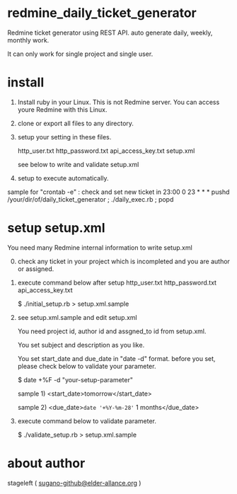 # redmine_daily_ticket_generator
Redmine ticket generator using REST API. auto generate daily, weekly, monthly work.

It can only work for single project and single user.

# install

 1. Install ruby in your Linux.
    This is not Redmine server.
    You can access youre Redmine with this Linux.

 2. clone or export all files to any directory.

 3. setup your setting in these files.

    http_user.txt
    http_password.txt
    api_access_key.txt
    setup.xml

    see below to write and validate setup.xml

 4. setup to execute automatically.

   sample for "crontab -e" : check and set new ticket in 23:00
    0 23 * * * pushd /your/dir/of/daily_ticket_generator ; ./daily_exec.rb ; popd

# setup setup.xml

  You need many Redmine internal information to write setup.xml 

  0. check any ticket in your project
     which is incompleted and you are author or assigned.
 
  1. execute command below
     after setup  http_user.txt http_password.txt api_access_key.txt

     $ ./initial_setup.rb > setup.xml.sample

  2. see setup.xml.sample and edit setup.xml

     You need project id, author id and assgned_to id  from setup.xml.

     You set subject and description as you like.

     You set start_date and due_date in "date -d" format.
     before you set, please check below to validate your parameter.

     $ date +%F -d "your-setup-parameter"

     sample 1)
        <start_date>tomorrow</start_date>

     sample 2)
        <due_date>`date '+%Y-%m-28'` 1 months</due_date>

  3. execute command below to validate parameter.

     $ ./validate_setup.rb > setup.xml.sample


# about author

  stageleft ( sugano-github@elder-allance.org )

